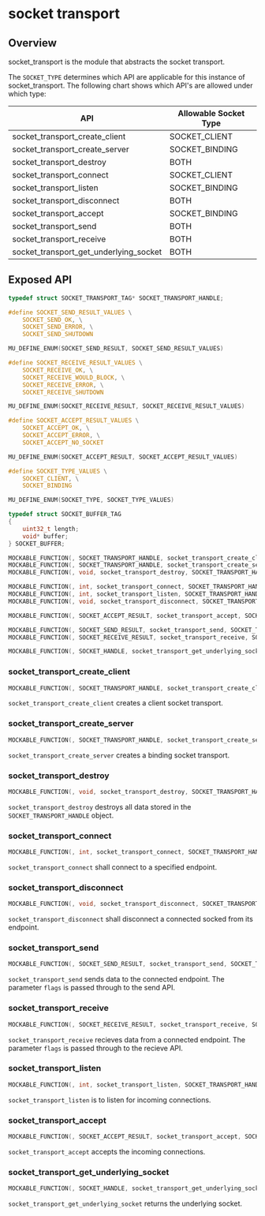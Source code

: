 ﻿# socket transport

## Overview

socket_transport is the module that abstracts the socket transport.

The `SOCKET_TYPE` determines which API are applicable for this instance of socket_transport.  The following chart shows which API's are allowed under which type:

| API                                    | Allowable Socket Type
|----------------------------------------|----------------------
| socket_transport_create_client         | SOCKET_CLIENT
| socket_transport_create_server         | SOCKET_BINDING
| socket_transport_destroy               | BOTH
| socket_transport_connect               | SOCKET_CLIENT
| socket_transport_listen                | SOCKET_BINDING
| socket_transport_disconnect            | BOTH
| socket_transport_accept                | SOCKET_BINDING
| socket_transport_send                  | BOTH
| socket_transport_receive               | BOTH
| socket_transport_get_underlying_socket | BOTH

## Exposed API

```c
typedef struct SOCKET_TRANSPORT_TAG* SOCKET_TRANSPORT_HANDLE;

#define SOCKET_SEND_RESULT_VALUES \
    SOCKET_SEND_OK, \
    SOCKET_SEND_ERROR, \
    SOCKET_SEND_SHUTDOWN

MU_DEFINE_ENUM(SOCKET_SEND_RESULT, SOCKET_SEND_RESULT_VALUES)

#define SOCKET_RECEIVE_RESULT_VALUES \
    SOCKET_RECEIVE_OK, \
    SOCKET_RECEIVE_WOULD_BLOCK, \
    SOCKET_RECEIVE_ERROR, \
    SOCKET_RECEIVE_SHUTDOWN

MU_DEFINE_ENUM(SOCKET_RECEIVE_RESULT, SOCKET_RECEIVE_RESULT_VALUES)

#define SOCKET_ACCEPT_RESULT_VALUES \
    SOCKET_ACCEPT_OK, \
    SOCKET_ACCEPT_ERROR, \
    SOCKET_ACCEPT_NO_SOCKET

MU_DEFINE_ENUM(SOCKET_ACCEPT_RESULT, SOCKET_ACCEPT_RESULT_VALUES)

#define SOCKET_TYPE_VALUES \
    SOCKET_CLIENT, \
    SOCKET_BINDING

MU_DEFINE_ENUM(SOCKET_TYPE, SOCKET_TYPE_VALUES)

typedef struct SOCKET_BUFFER_TAG
{
    uint32_t length;
    void* buffer;
} SOCKET_BUFFER;

MOCKABLE_FUNCTION(, SOCKET_TRANSPORT_HANDLE, socket_transport_create_client);
MOCKABLE_FUNCTION(, SOCKET_TRANSPORT_HANDLE, socket_transport_create_server);
MOCKABLE_FUNCTION(, void, socket_transport_destroy, SOCKET_TRANSPORT_HANDLE, socket_transport);

MOCKABLE_FUNCTION(, int, socket_transport_connect, SOCKET_TRANSPORT_HANDLE, socket_transport, const char*, hostname, uint16_t, port, uint32_t, connection_timeout_ms);
MOCKABLE_FUNCTION(, int, socket_transport_listen, SOCKET_TRANSPORT_HANDLE, socket_transport, uint16_t, port);
MOCKABLE_FUNCTION(, void, socket_transport_disconnect, SOCKET_TRANSPORT_HANDLE, socket_transport);

MOCKABLE_FUNCTION(, SOCKET_ACCEPT_RESULT, socket_transport_accept, SOCKET_TRANSPORT_HANDLE, socket_transport, SOCKET_TRANSPORT_HANDLE*, accepted_socket);

MOCKABLE_FUNCTION(, SOCKET_SEND_RESULT, socket_transport_send, SOCKET_TRANSPORT_HANDLE, socket_transport, SOCKET_BUFFER*, payload, uint32_t, buffer_count, uint32_t*, bytes_sent, uint32_t, flags, void*, data);
MOCKABLE_FUNCTION(, SOCKET_RECEIVE_RESULT, socket_transport_receive, SOCKET_TRANSPORT_HANDLE, socket_transport, SOCKET_BUFFER*, payload, uint32_t, buffer_count, uint32_t*, bytes_recv, uint32_t, flags, void*, data);

MOCKABLE_FUNCTION(, SOCKET_HANDLE, socket_transport_get_underlying_socket, SOCKET_TRANSPORT_HANDLE, socket_transport);
```

### socket_transport_create_client

```c
MOCKABLE_FUNCTION(, SOCKET_TRANSPORT_HANDLE, socket_transport_create_client);
```

`socket_transport_create_client` creates a client socket transport.

### socket_transport_create_server

```c
MOCKABLE_FUNCTION(, SOCKET_TRANSPORT_HANDLE, socket_transport_create_server);
```

`socket_transport_create_server` creates a binding socket transport.

### socket_transport_destroy

```c
MOCKABLE_FUNCTION(, void, socket_transport_destroy, SOCKET_TRANSPORT_HANDLE, socket_transport);
```

`socket_transport_destroy` destroys all data stored in the `SOCKET_TRANSPORT_HANDLE` object.

### socket_transport_connect

```c
MOCKABLE_FUNCTION(, int, socket_transport_connect, SOCKET_TRANSPORT_HANDLE, socket_transport, const char*, hostname, uint16_t, port, uint32_t, connection_timeout_ms);
```

`socket_transport_connect` shall connect to a specified endpoint.

### socket_transport_disconnect

```c
MOCKABLE_FUNCTION(, void, socket_transport_disconnect, SOCKET_TRANSPORT_HANDLE, socket_transport);
```

`socket_transport_disconnect` shall disconnect a connected socked from its endpoint.

### socket_transport_send

```c
MOCKABLE_FUNCTION(, SOCKET_SEND_RESULT, socket_transport_send, SOCKET_TRANSPORT_HANDLE, socket_transport, SOCKET_BUFFER*, payload, uint32_t, buffer_count, uint32_t*, bytes_written, uint32_t, flags, void*, data);
```

`socket_transport_send` sends data to the connected endpoint.  The parameter `flags` is passed through to the send API.

### socket_transport_receive

```c
MOCKABLE_FUNCTION(, SOCKET_RECEIVE_RESULT, socket_transport_receive, SOCKET_TRANSPORT_HANDLE, socket_transport, SOCKET_BUFFER*, payload, uint32_t, buffer_count, uint32_t*, bytes_recv, uint32_t, flags, void*, data);
```

`socket_transport_receive` recieves data from a connected endpoint.  The parameter `flags` is passed through to the recieve API.


### socket_transport_listen

```c
MOCKABLE_FUNCTION(, int, socket_transport_listen, SOCKET_TRANSPORT_HANDLE, socket_transport, uint16_t, port);
```

`socket_transport_listen` is to listen for incoming connections.

### socket_transport_accept

```c
MOCKABLE_FUNCTION(, SOCKET_ACCEPT_RESULT, socket_transport_accept, SOCKET_TRANSPORT_HANDLE, socket_transport, SOCKET_TRANSPORT_HANDLE*, accepted_socket);
```

`socket_transport_accept` accepts the incoming connections.

### socket_transport_get_underlying_socket

```c
MOCKABLE_FUNCTION(, SOCKET_HANDLE, socket_transport_get_underlying_socket, SOCKET_TRANSPORT_HANDLE, socket_transport);
```

`socket_transport_get_underlying_socket` returns the underlying socket.
